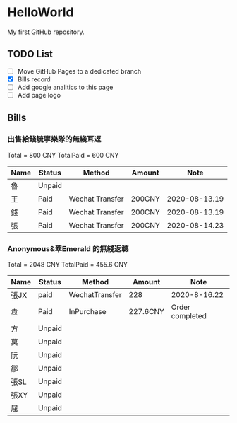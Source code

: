 # HelloWorld

My first GitHub repository.

## TODO List

- [ ] Move GitHub Pages to a dedicated branch
- [x] Bills record
- [ ] Add google analitics to this page
- [ ] Add page logo

## Bills

### 出售給錢毓寧樂隊的無綫耳返

Total = 800 CNY
TotalPaid = 600 CNY

| Name | Status | Method | Amount | Note |
| -----| ------ | ------ | ------ | ---- |  
| 魯 | Unpaid |  |  |  |
| 王 | Paid | Wechat Transfer | 200CNY | 2020-08-13.19 |
| 錢 | Paid | Wechat Transfer | 200CNY | 2020-08-13.19 |
| 張 | Paid | Wechat Transfer | 200CNY | 2020-08-14.23 |

### Anonymous&翠Emerald 的無綫返聼

Total = 2048 CNY
TotalPaid = 455.6 CNY

| Name | Status | Method | Amount | Note |
| -----| ------ | ------ | ------ | ---- |
| 張JX | paid | WechatTransfer | 228 | 2020-8-16.22 |
| 袁 | Paid | InPurchase | 227.6CNY | Order completed |
| 方 | Unpaid |  |  |  |
| 莫 | Unpaid |  |  |  |
| 阮 | Unpaid |  |  |  |
| 鄒 | Unpaid |  |  |  |
| 張SL | Unpaid |  |  |  |
| 張XY | Unpaid |  |  |  |
| 屈 | Unpaid |  |  |  |
